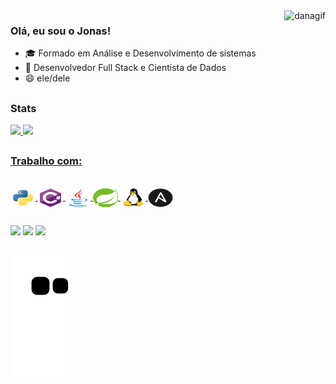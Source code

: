 <img align="right" height="180" alt="danagif" src="https://cdn.discordapp.com/attachments/706583749244223538/877966943007678464/original.gif">

### Olá, eu sou o Jonas!

- 🎓 Formado em Análise e Desenvolvimento de sistemas
- 💼 Desenvolvedor Full Stack e Cientista de Dados
- 😄 ele/dele

##

### Stats
 <div>
  <a href="https://github.com/Visheuleer">
  <img height="180em" src="https://github-readme-stats.vercel.app/api?username=visheuleer&show_icons=true&theme=tokyonight&include_all_commits=true&count_private=true"/>
  <img height="180em" src="https://github-readme-stats.vercel.app/api/top-langs/?username=visheuleer&layout=compact&langs_count=7&theme=tokyonight"/>
</div>
 
 ##
 
 ### Trabalho com:
  <div style="display: inline_block"><br>
   <img align="center" alt="Python" height="30" width="40" src="https://github.com/devicons/devicon/blob/master/icons/python/python-original.svg">
   <img align="center" alt="C#" height="30" width="40" src="https://github.com/devicons/devicon/blob/master/icons/csharp/csharp-original.svg">
   <img align="center" alt="Java" height="30" width="40" src="https://github.com/devicons/devicon/blob/master/icons/java/java-original.svg">
   <img align="center" alt="SpringBoot" height="30" width="40" src="https://github.com/devicons/devicon/blob/master/icons/spring/spring-original.svg">
   <img align="center" alt="Linux" height="30" width="40" src="https://github.com/devicons/devicon/blob/master/icons/linux/linux-original.svg">
   <img align="center" alt="Ansible" height="30" width="40" src="https://github.com/devicons/devicon/blob/master/icons/ansible/ansible-original.svg">

</div>
  
  ##
  
  <div>
  <a href="https://instagram.com/visheuleer" target="_blank"><img src="https://img.shields.io/badge/-Instagram-%23E4405F?style=for-the-badge&logo=instagram&logoColor=white" target="_blank"></a>
  <a href = "mailto:jonaseuler98@gmail.com"><img src="https://img.shields.io/badge/-Gmail-%23333?style=for-the-badge&logo=gmail&logoColor=white" target="_blank"></a>
  <a href="https://www.linkedin.com/in/jonas-euler-2542b41aa/" target="_blank"><img src="https://img.shields.io/badge/-LinkedIn-%230077B5?style=for-the-badge&logo=linkedin&logoColor=white" target="_blank"></a> 
  </div>
 
 ##
  
  ![Snake animation](https://github.com/Visheuleer/Visheuleer/blob/output/github-contribution-grid-snake.svg)
  
  
